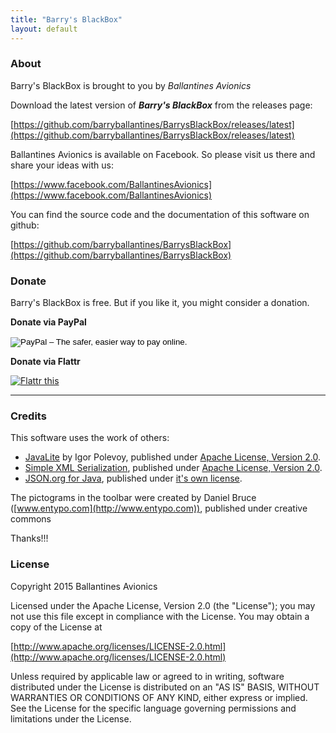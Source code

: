```yaml
---
title: "Barry's BlackBox"
layout: default
---
```


### About

Barry's BlackBox is brought to you by *Ballantines Avionics*

Download the latest version of ***Barry's BlackBox*** from the releases page:

[https://github.com/barryballantines/BarrysBlackBox/releases/latest](https://github.com/barryballantines/BarrysBlackBox/releases/latest)

Ballantines Avionics is available on Facebook. So please visit us there and share your ideas with us:

[https://www.facebook.com/BallantinesAvionics](https://www.facebook.com/BallantinesAvionics)

You can find the source code and the documentation of this software on github: 

[https://github.com/barryballantines/BarrysBlackBox](https://github.com/barryballantines/BarrysBlackBox)


### Donate

Barry's BlackBox is free. But if you like it, you might consider a donation.

<div class="boxes">
  <div class="box box--width150px"> 
    <p><b>Donate via PayPal</b></p>
    <form action="https://www.paypal.com/cgi-bin/webscr" method="post" target="_top">
      <input type="hidden" name="cmd" value="_s-xclick">
      <input type="hidden" name="hosted_button_id" value="CMHH73KQ7MP8Q">
      <input type="image" src="https://www.paypalobjects.com/en_GB/i/btn/btn_donate_LG.gif" border="0" name="submit" alt="PayPal – The safer, easier way to pay online.">
      <img alt="" border="0" src="https://www.paypalobjects.com/de_DE/i/scr/pixel.gif" width="1" height="1">
    </form>
  </div>
  <div class="box box--width150px"> 
    <p><b>Donate via Flattr</b></p>
    <p><a href="https://flattr.com/submit/auto?user_id=barry.ballantines&url=https%3A%2F%2Fgithub.com%2Fbarryballantines%2FBarrysBlackBox" 
          target="_blank"><img src="http://button.flattr.com/flattr-badge-large.png" alt="Flattr this" title="Flattr this" border="0"></a>
    </p>
  </div>
  <hr class="boxes--break" />
</div>

### Credits

This software uses the work of others:

- [JavaLite](http://javalite.io) by Igor Polevoy, published under [Apache License, Version 2.0](http://www.apache.org/licenses/LICENSE-2.0.html).
- [Simple XML Serialization](http://simple.sourceforge.net/home.php), published under [Apache License, Version 2.0](http://www.apache.org/licenses/LICENSE-2.0.html).
- [JSON.org for Java](http://www.json.org/java/), published under [it's own license](http://www.json.org/license.html).

The pictograms in the toolbar were created by Daniel Bruce ([www.entypo.com](http://www.entypo.com)), published under creative commons

Thanks!!!

### License

Copyright 2015 Ballantines Avionics

Licensed under the Apache License, Version 2.0 (the "License");
you may not use this file except in compliance with the License.
You may obtain a copy of the License at</p>

[http://www.apache.org/licenses/LICENSE-2.0.html](http://www.apache.org/licenses/LICENSE-2.0.html)
 
Unless required by applicable law or agreed to in writing, software
distributed under the License is distributed on an "AS IS" BASIS,
WITHOUT WARRANTIES OR CONDITIONS OF ANY KIND, either express or implied.
See the License for the specific language governing permissions and
limitations under the License.
